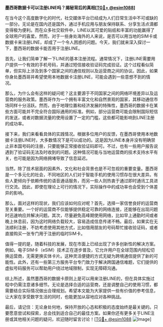 **墨西哥数据卡可以注册LINE吗？揭秘背后的真相[[TG💪+ @esim1088](https://t.me/s/esim1088)]**

在当今这个高度数字化的时代，社交媒体平台已经成为人们日常生活中不可或缺的一部分。无论是在国内还是国外，通过手机应用与朋友保持联系、分享生活点滴都变得极为便利。而在众多社交软件中，LINE以其可爱的贴纸和丰富的功能赢得了全球用户的喜爱。然而，对于一些身处海外的人来说，是否可以用当地的SIM卡或数据卡来注册LINE，却成了一个令人困惑的问题。今天，我们就来深入探讨一下，墨西哥的数据卡能否用于注册LINE。

首先，让我们简单了解一下LINE的基本注册流程。通常情况下，注册LINE需要用户提供一个有效的手机号码，并通过短信接收验证码完成验证。这个过程看似简单，但实际上涉及到多个国家之间的通信规则以及运营商之间的协议。因此，如果你身处墨西哥并希望使用本地数据卡注册LINE，可能会遇到一些意想不到的情况。

那么，为什么会有这样的疑问呢？这主要源于不同国家之间的网络环境差异以及运营商的服务政策。墨西哥作为一个拥有丰富文化和自然景观的国家，其移动通信市场同样十分活跃。然而，由于地理位置和经济发展的特殊性，墨西哥的数据卡在某些方面可能并不完全符合国际通用的标准。例如，部分运营商可能会限制国际短信的发送，或者对数据流量的使用设置了一定的门槛，这些都可能影响到LINE注册的成功率。

接下来，我们来看看具体的实践情况。根据多位用户的反馈，在墨西哥使用本地数据卡注册LINE时，大多数情况下是可以成功的。这是因为LINE本身并没有明确禁止非本国号码的注册，只要能够正常接收验证码即可。不过，也有一些用户报告说遇到了验证码无法及时收到的问题。这种情况可能与当地运营商的技术支持水平有关，也可能是因为网络拥堵导致了信息延迟。

当然，除了技术层面的因素外，文化和社会背景也是不可忽视的重要变量。墨西哥是一个多元化的社会，不同地区的人们对于智能手机的使用习惯存在很大差异。有些人更倾向于依赖传统的语音通话服务，而另一些人则热衷于通过即时通讯工具进行交流。因此，即使在理论上可行的情况下，实际操作中的成功率也会受到个体差异的影响。

那么，面对这样的现状，我们应该如何应对呢？首先，选择一家信誉良好的运营商至关重要。一个好的运营商不仅能够提供稳定可靠的网络连接，还能够在出现问题时迅速响应并解决问题。其次，尽量避免高峰期使用网络，比如早上通勤时间或者晚上休息前，因为这时网络负载较大，容易造成信息传递不畅。最后，如果实在无法顺利注册，不妨考虑使用其他方式，比如借用朋友的号码帮忙接收验证码，或者直接购买一张专门用于注册的临时SIM卡。

值得一提的是，随着科技的发展，现在市面上已经出现了许多创新性的解决方案。例如，电子SIM卡（eSIM）技术正在逐步普及，它允许用户在全球范围内轻松切换运营商，无需更换实体卡片。这种灵活便捷的方式无疑为跨境通信提供了新的可能性。此外，还有一些第三方服务平台专门致力于解决跨国通信难题，它们提供的虚拟号码服务可以帮助用户绕过地域限制，实现无障碍沟通。

综上所述，虽然墨西哥的数据卡原则上是可以用来注册LINE的，但在具体实施过程中仍需注意诸多细节。无论是选择合适的运营商，还是调整自己的使用习惯，都需要结合实际情况做出合理规划。希望本文能为大家提供一些有价值的参考信息，让大家在享受数字生活的同时，也能更加从容地应对各种挑战。

最后，请记住：无论身处何地，保持开放的心态和积极的态度始终是最关键的。只要愿意尝试和探索，总会找到适合自己的最佳方案。如果你还有更多关于LINE注册或其他相关问题的疑问，欢迎随时留言讨论！[[TG💪+ @esim1088](https://t.me/s/esim1088) ![Image](https://i.postimg.cc/4NQfJmqS/Snipaste-2025-05-13-00-14-12.png)]
